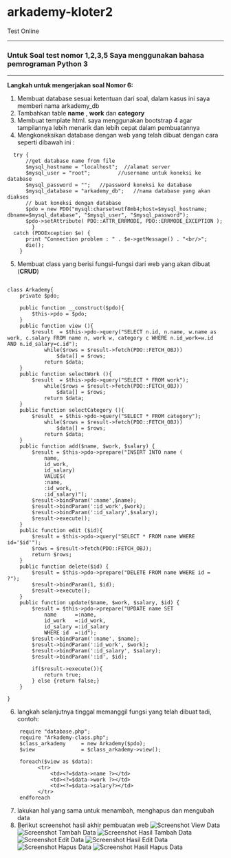 # arkademy-kloter2
Test Online

------------------------------------------------------------------------------
### Untuk Soal test nomor 1,2,3,5 Saya menggunakan bahasa pemrograman Python 3
------------------------------------------------------------------------------

**Langkah untuk mengerjakan soal Nomor 6:**
1. Membuat database sesuai ketentuan dari soal, dalam kasus ini saya memberi nama arkademy_db
2. Tambahkan table __name__ , __work__ dan __category__
3. Membuat template html. saya menggunakan bootstrap 4 agar tampilannya lebih menarik dan lebih cepat dalam pembuatannya
4. Mengkoneksikan database dengan web yang telah dibuat dengan cara seperti dibawah ini :
```
  try {
      //get database name from file
      $mysql_hostname = "localhost";  //alamat server
      $mysql_user = "root";       	//username untuk koneksi ke database
      $mysql_password = "";   //password koneksi ke database
      $mysql_database = "arkademy_db";   //nama database yang akan diakses	
      // buat koneksi dengan database
      $pdo = new PDO("mysql:charset=utf8mb4;host=$mysql_hostname; dbname=$mysql_database", "$mysql_user", "$mysql_password");
      $pdo->setAttribute( PDO::ATTR_ERRMODE, PDO::ERRMODE_EXCEPTION );
	    }
  catch (PDOException $e) {
      print "Connection problem : " . $e->getMessage() . "<br/>";
      die();
	}
```
5. Membuat class yang berisi fungsi-fungsi dari web yang akan dibuat (**CRUD**)
```

class Arkademy{
    private $pdo;

    public function __construct($pdo){
        $this->pdo = $pdo;
    }
    public function view (){
        $result  = $this->pdo->query("SELECT n.id, n.name, w.name as work, c.salary FROM name n, work w, category c WHERE n.id_work=w.id AND n.id_salary=c.id");
            while($rows = $result->fetch(PDO::FETCH_OBJ))
                $data[] = $rows;
            return $data;
    }
    public function selectWork (){
        $result  = $this->pdo->query("SELECT * FROM work");
            while($rows = $result->fetch(PDO::FETCH_OBJ))
                $data[] = $rows;
            return $data;
    }
    public function selectCategory (){
        $result  = $this->pdo->query("SELECT * FROM category");
            while($rows = $result->fetch(PDO::FETCH_OBJ))
                $data[] = $rows;
            return $data;
    }
    public function add($name, $work, $salary) {
        $result = $this->pdo->prepare("INSERT INTO name (
            name,
            id_work,
            id_salary)
            VALUES(
            :name,
            :id_work,
            :id_salary)");        
        $result->bindParam(':name',$name);
        $result->bindParam(':id_work',$work);
        $result->bindParam(':id_salary',$salary);
        $result->execute();
    }
    public function edit ($id){
        $result = $this->pdo->query("SELECT * FROM name WHERE id='$id'");
        $rows = $result->fetch(PDO::FETCH_OBJ);
        return $rows;
    }
    public function delete($id) {
        $result = $this->pdo->prepare("DELETE FROM name WHERE id = ?");
        $result->bindParam(1, $id);
        $result->execute();
    }
    public function update($name, $work, $salary, $id) {
        $result = $this->pdo->prepare("UPDATE name SET  
            name      =:name, 
            id_work   =:id_work,
            id_salary =:id_salary
            WHERE id  =:id"); 
        $result->bindParam(':name', $name);
        $result->bindParam(':id_work', $work);
        $result->bindParam(':id_salary', $salary);
        $result->bindParam(':id', $id);
        
        if($result->execute()){
            return true;
        } else {return false;}
    }
    
}
```

6. langkah selanjutnya tinggal memanggil fungsi yang telah dibuat tadi, contoh:

```
    require "database.php";
    require "Arkademy-class.php";
    $class_arkademy     = new Arkademy($pdo);
    $view               = $class_arkademy->view();
    
    foreach($view as $data):
          <tr>
              <td><?=$data->name ?></td>
              <td><?=$data->work ?></td>
              <td><?=$data->salary?></td>
          </tr>
    endforeach
```

7. lakukan hal yang sama untuk menambah, menghapus dan mengubah data
8. Berikut screenshot hasil akhir pembuatan web
![Screenshot View Data](https://github.com/irvandindaprakoso/arkademy/blob/master/view_data.png)
![Screenshot Tambah Data](https://github.com/irvandindaprakoso/arkademy/blob/master/tambah_data.png)
![Screenshot Hasil Tambah Data](https://github.com/irvandindaprakoso/arkademy/blob/master/hasil_tambah_data.png)
![Screenshot Edit Data](https://github.com/irvandindaprakoso/arkademy/blob/master/edit_data.png)
![Screenshot Hasil Edit Data](https://github.com/irvandindaprakoso/arkademy/blob/master/hasil_edit_data.png)
![Screenshot Hapus Data](https://github.com/irvandindaprakoso/arkademy/blob/master/hapus_data.png)
![Screenshot Hasil Hapus Data](https://github.com/irvandindaprakoso/arkademy/blob/master/hasil_hapus_data.png)



